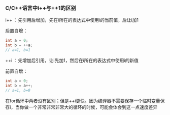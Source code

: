 ### C/C++语言中i++与++1的区别

i++ ：先引用后增加，先在i所在的表达式中使用i的当前值，后让i加1

后置自增：

```c++
int a = 0;
int b = ++a;
// a=1, b=1
```



++i ：先增加后引用，让i先加1，然后在i所在的表达式中使用i的新值

前置自增：

```c++
int a = 0;
int b = a++;
// a=1, b=0
```

在for循环中两者没有区别；但是++i更快。因为编译器不需要保存一个临时变量保存i，当你做一个非常非常非常大的循环的时候，可能会体会到这一点速度差异